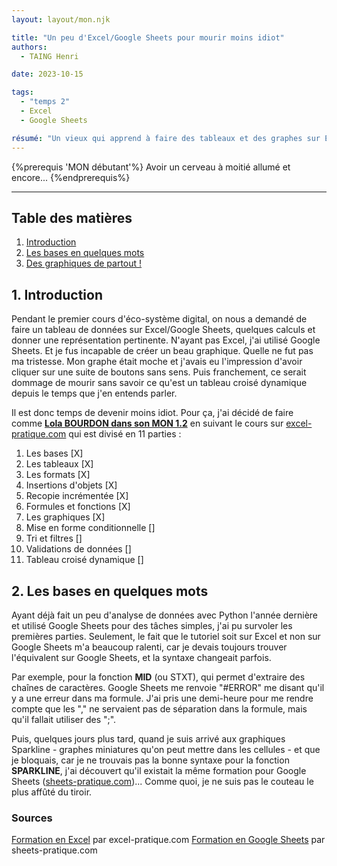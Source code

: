```yaml
---
layout: layout/mon.njk

title: "Un peu d'Excel/Google Sheets pour mourir moins idiot"
authors:
  - TAING Henri

date: 2023-10-15

tags:
  - "temps 2"
  - Excel
  - Google Sheets

résumé: "Un vieux qui apprend à faire des tableaux et des graphes sur Excel/Google Sheets, enfin"
---
```


{%prerequis 'MON débutant'%}
Avoir un cerveau à moitié allumé et encore...
{%endprerequis%}

---

## Table des matières

1. [Introduction](#section-1)
2. [Les bases en quelques mots](#section-2)
3. [Des graphiques de partout !](#section-3)

## 1. Introduction <a id="section-1"></a>

Pendant le premier cours d'éco-système digital, on nous a demandé de faire un tableau de données sur Excel/Google Sheets, quelques calculs et donner une représentation pertinente. N'ayant pas Excel, j'ai utilisé Google Sheets.
Et je fus incapable de créer un beau graphique. Quelle ne fut pas ma tristesse. Mon graphe était moche et j'avais eu l'impression d'avoir cliquer sur une suite de boutons sans sens. Puis franchement, ce serait dommage de mourir sans savoir ce qu'est un tableau croisé dynamique depuis le temps que j'en entends parler.

Il est donc temps de devenir moins idiot. Pour ça, j'ai décidé de faire comme **[Lola BOURDON dans son MON 1.2](../../../Lola-Bourdon/mon/temps-1.2/)** en suivant le cours sur [excel-pratique.com](excel-pratique.com) qui est divisé en 11 parties :

1. Les bases [X]
2. Les tableaux [X]
3. Les formats [X]
4. Insertions d'objets [X]
5. Recopie incrémentée [X]
6. Formules et fonctions [X]
7. Les graphiques [X]
8. Mise en forme conditionnelle []
9. Tri et filtres []
10. Validations de données []
11. Tableau croisé dynamique []

## 2. Les bases en quelques mots <a id="section-2"></a>

Ayant déjà fait un peu d'analyse de données avec Python l'année dernière et utilisé Google Sheets pour des tâches simples, j'ai pu survoler les premières parties.
Seulement, le fait que le tutoriel soit sur Excel et non sur Google Sheets m'a beaucoup ralenti, car je devais toujours trouver l'équivalent sur Google Sheets, et la syntaxe changeait parfois.

Par exemple, pour la fonction **MID** (ou STXT), qui permet d'extraire des chaînes de caractères.
Google Sheets me renvoie "#ERROR" me disant qu'il y a une erreur dans ma formule. J'ai pris une demi-heure pour me rendre compte que les "," ne servaient pas de séparation dans la formule, mais qu'il fallait utiliser des ";".

Puis, quelques jours plus tard, quand je suis arrivé aux graphiques Sparkline - graphes miniatures qu'on peut mettre dans les cellules - et que je bloquais, car je ne trouvais pas la bonne syntaxe pour la fonction **SPARKLINE**, j'ai découvert qu'il existait la même formation pour Google Sheets ([sheets-pratique.com](https://www.sheets-pratique.com))... Comme quoi, je ne suis pas le couteau le plus affûté du tiroir.

### Sources

[Formation en Excel](excel-pratique.com) par excel-pratique.com
[Formation en Google Sheets](https://www.sheets-pratique.com/) par sheets-pratique.com

